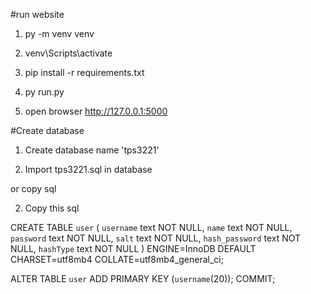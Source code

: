 
#run website
1. py -m venv venv

2. venv\Scripts\activate

3. pip install -r requirements.txt

4. py run.py

5. open browser http://127.0.0.1:5000

#Create database
1. Create database name 'tps3221'

2. Import tps3221.sql in database

or copy sql

2. Copy this sql

CREATE TABLE `user` (
  `username` text NOT NULL,
  `name` text NOT NULL,
  `password` text NOT NULL,
  `salt` text NOT NULL,
  `hash_password` text NOT NULL,
  `hashType` text NOT NULL
) ENGINE=InnoDB DEFAULT CHARSET=utf8mb4 COLLATE=utf8mb4_general_ci;

ALTER TABLE `user`
  ADD PRIMARY KEY (`username`(20));
COMMIT;